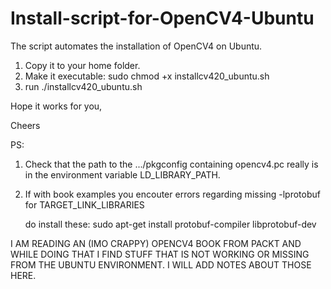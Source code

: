 # Install-script-for-OpenCV4-Ubuntu

The script automates the installation of OpenCV4 on Ubuntu.
1. Copy it to your home folder.
2. Make it executable: sudo chmod +x installcv420_ubuntu.sh
3. run ./installcv420_ubuntu.sh

Hope it works for you,

Cheers

PS: 

1. Check that the path to the .../pkgconfig containing opencv4.pc really is in the environment variable LD_LIBRARY_PATH.

2. If with book examples you encouter errors regarding missing -lprotobuf for TARGET_LINK_LIBRARIES 

   do install these: sudo apt-get install protobuf-compiler libprotobuf-dev
   
   

I AM READING AN (IMO CRAPPY) OPENCV4 BOOK FROM PACKT AND WHILE DOING THAT I FIND STUFF THAT IS NOT WORKING OR MISSING FROM THE
UBUNTU ENVIRONMENT. I WILL ADD NOTES ABOUT THOSE HERE.
